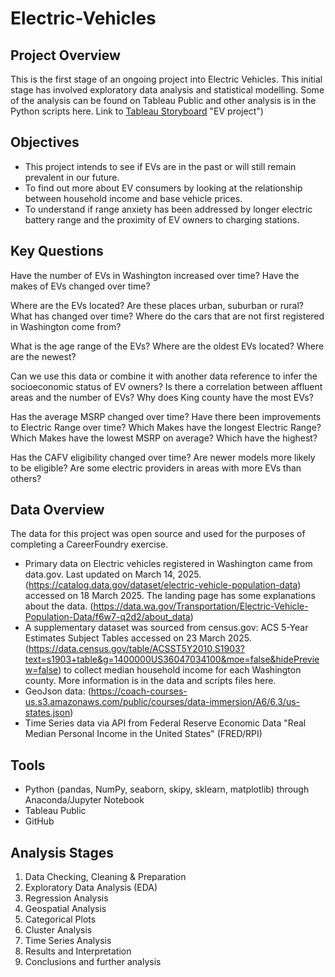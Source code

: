 # Electric-Vehicles
## Project Overview
This is the first stage of an ongoing project into Electric Vehicles. This initial stage has involved exploratory data analysis and statistical modelling. Some of the analysis can be found on Tableau Public and other analysis is in the Python scripts here. 
Link to [Tableau Storyboard](https://public.tableau.com/views/EVproject_17433553919310/EVdashboards?:language=en-US&publish=yes&:sid=&:redirect=auth&:display_count=n&:origin=viz_share_link) "EV project")

## Objectives
* This project intends to see if EVs are in the past or will still remain prevalent in our future. 
* To find out more about EV consumers by looking at the relationship between household income and base vehicle prices.
* To understand if range anxiety has been addressed by longer electric battery range and the proximity of EV owners to charging stations. 

## Key Questions

Have the number of EVs in Washington increased over time?
Have the makes of EVs changed over time?

Where are the EVs located? Are these places urban, suburban or rural?
What has changed over time?
Where do the cars that are not first registered in Washington come from?

What is the age range of the EVs?
Where are the oldest EVs located? Where are the newest?

Can we use this data or combine it with another data reference to infer the socioeconomic status of EV owners?
Is there a correlation between affluent areas and the number of EVs?
Why does King county have the most EVs?

Has the average MSRP changed over time? 
Have there been improvements to Electric Range over time?
Which Makes have the longest Electric Range? Which Makes have the lowest MSRP on average? Which have the highest?

Has the CAFV eligibility changed over time? Are newer models more likely to be eligible?
Are some electric providers in areas with more EVs than others?

## Data Overview
The data for this project was open source and used for the purposes of completing a CareerFoundry exercise. 
+ Primary data on Electric vehicles registered in Washington came from data.gov. Last updated on March 14, 2025. (https://catalog.data.gov/dataset/electric-vehicle-population-data) accessed on 18 March 2025.
The landing page has some explanations about the data.
(https://data.wa.gov/Transportation/Electric-Vehicle-Population-Data/f6w7-q2d2/about_data)
+ A supplementary dataset was sourced from census.gov: ACS 5-Year Estimates Subject Tables accessed on 23 March 2025. (https://data.census.gov/table/ACSST5Y2010.S1903?text=s1903+table&g=1400000US36047034100&moe=false&hidePreview=false) to collect median household income for each Washington county. More information is in the data and scripts files here. 
+ GeoJson data: (https://coach-courses-us.s3.amazonaws.com/public/courses/data-immersion/A6/6.3/us-states.json)
+ Time Series data via API from Federal Reserve Economic Data "Real Median Personal Income in the United States" (FRED/RPI)

## Tools
* Python (pandas, NumPy, seaborn, skipy, sklearn, matplotlib) through Anaconda/Jupyter Notebook
* Tableau Public
* GitHub

## Analysis Stages
1. Data Checking, Cleaning & Preparation 
2. Exploratory Data Analysis (EDA) 
3. Regression Analysis 
4. Geospatial Analysis 
5. Categorical Plots
6. Cluster Analysis
7. Time Series Analysis
8. Results and Interpretation 
9. Conclusions and further analysis





